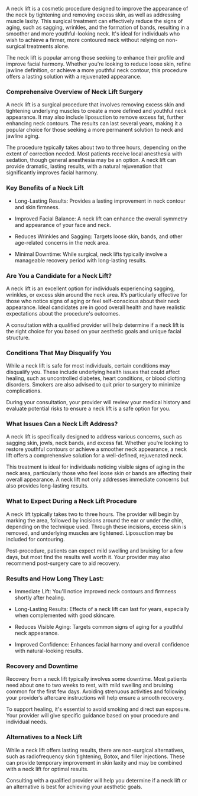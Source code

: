 <p class="services-details-two__text-2">
   A neck lift is a cosmetic procedure designed to improve the appearance of the neck by tightening and removing excess skin, as well as addressing muscle laxity. This surgical treatment can effectively reduce the signs of aging, such as sagging, wrinkles, and the formation of bands, resulting in a smoother and more youthful-looking neck. It's ideal for individuals who wish to achieve a firmer, more contoured neck without relying on non-surgical treatments alone.
</p>
<p class="services-details-two__text-2">
   The neck lift is popular among those seeking to enhance their profile and improve facial harmony. Whether you're looking to reduce loose skin, refine jawline definition, or achieve a more youthful neck contour, this procedure offers a lasting solution with a rejuvenated appearance.
</p>

<h3 class="services-details-two__title-2">
   Comprehensive Overview of Neck Lift Surgery
</h3>
<p class="services-details-two__text-2">
   A neck lift is a surgical procedure that involves removing excess skin and tightening underlying muscles to create a more defined and youthful neck appearance. It may also include liposuction to remove excess fat, further enhancing neck contours. The results can last several years, making it a popular choice for those seeking a more permanent solution to neck and jawline aging.
</p>
<p class="services-details-two__text-2">
   The procedure typically takes about two to three hours, depending on the extent of correction needed. Most patients receive local anesthesia with sedation, though general anesthesia may be an option. A neck lift can provide dramatic, lasting results, with a natural rejuvenation that significantly improves facial harmony.
</p>

<h3 class="services-details-two__title-2">
   Key Benefits of a Neck Lift
</h3>
<ul class="services-details-two__points list-unstyled list-service">
   <li>
       <div class="icon">
           <span class="fa fa-check"></span>
       </div>
       <div class="text">
           <p>Long-Lasting Results: Provides a lasting improvement in neck contour and skin firmness.</p>
       </div>
   </li>
   <li>
       <div class="icon">
           <span class="fa fa-check"></span>
       </div>
       <div class="text">
           <p>Improved Facial Balance: A neck lift can enhance the overall symmetry and appearance of your face and neck.</p>
       </div>
   </li>
   <li>
       <div class="icon">
           <span class="fa fa-check"></span>
       </div>
       <div class="text">
           <p>Reduces Wrinkles and Sagging: Targets loose skin, bands, and other age-related concerns in the neck area.</p>
       </div>
   </li>
   <li>
       <div class="icon">
           <span class="fa fa-check"></span>
       </div>
       <div class="text">
           <p>Minimal Downtime: While surgical, neck lifts typically involve a manageable recovery period with long-lasting results.</p>
       </div>
   </li>
</ul>

<h3 class="services-details-two__title-2">
   Are You a Candidate for a Neck Lift?
</h3>
<p class="services-details-two__text-2">
   A neck lift is an excellent option for individuals experiencing sagging, wrinkles, or excess skin around the neck area. It’s particularly effective for those who notice signs of aging or feel self-conscious about their neck appearance. Ideal candidates are in good overall health and have realistic expectations about the procedure's outcomes.
</p>
<p class="services-details-two__text-2">
   A consultation with a qualified provider will help determine if a neck lift is the right choice for you based on your aesthetic goals and unique facial structure.
</p>

<h3 class="services-details-two__title-2">
   Conditions That May Disqualify You
</h3>
<p class="services-details-two__text-2">
   While a neck lift is safe for most individuals, certain conditions may disqualify you. These include underlying health issues that could affect healing, such as uncontrolled diabetes, heart conditions, or blood clotting disorders. Smokers are also advised to quit prior to surgery to minimize complications.
</p>
<p class="services-details-two__text-2">
   During your consultation, your provider will review your medical history and evaluate potential risks to ensure a neck lift is a safe option for you.
</p>

<h3 class="services-details-two__title-2">
   What Issues Can a Neck Lift Address?
</h3>
<p class="services-details-two__text-2">
   A neck lift is specifically designed to address various concerns, such as sagging skin, jowls, neck bands, and excess fat. Whether you're looking to restore youthful contours or achieve a smoother neck appearance, a neck lift offers a comprehensive solution for a well-defined, rejuvenated neck.
</p>
<p class="services-details-two__text-2">
   This treatment is ideal for individuals noticing visible signs of aging in the neck area, particularly those who feel loose skin or bands are affecting their overall appearance. A neck lift not only addresses immediate concerns but also provides long-lasting results.
</p>

<h3 class="services-details-two__title-2">
   What to Expect During a Neck Lift Procedure
</h3>
<p class="services-details-two__text-2">
   A neck lift typically takes two to three hours. The provider will begin by marking the area, followed by incisions around the ear or under the chin, depending on the technique used. Through these incisions, excess skin is removed, and underlying muscles are tightened. Liposuction may be included for contouring.
</p>
<p class="services-details-two__text-2">
   Post-procedure, patients can expect mild swelling and bruising for a few days, but most find the results well worth it. Your provider may also recommend post-surgery care to aid recovery.
</p>

<h3 class="services-details-two__title-2">
   Results and How Long They Last:
</h3>
<ul class="services-details-two__points list-unstyled list-service">
   <li>
       <div class="icon">
           <span class="fa fa-check"></span>
       </div>
       <div class="text">
           <p>Immediate Lift: You'll notice improved neck contours and firmness shortly after healing.</p>
       </div>
   </li>
   <li>
       <div class="icon">
           <span class="fa fa-check"></span>
       </div>
       <div class="text">
           <p>Long-Lasting Results: Effects of a neck lift can last for years, especially when complemented with good skincare.</p>
       </div>
   </li>
   <li>
       <div class="icon">
           <span class="fa fa-check"></span>
       </div>
       <div class="text">
           <p>Reduces Visible Aging: Targets common signs of aging for a youthful neck appearance.</p>
       </div>
   </li>
   <li>
       <div class="icon">
           <span class="fa fa-check"></span>
       </div>
       <div class="text">
           <p>Improved Confidence: Enhances facial harmony and overall confidence with natural-looking results.</p>
       </div>
   </li>
</ul>

<h3 class="services-details-two__title-2">
   Recovery and Downtime
</h3>
<p class="services-details-two__text-2">
   Recovery from a neck lift typically involves some downtime. Most patients need about one to two weeks to rest, with mild swelling and bruising common for the first few days. Avoiding strenuous activities and following your provider’s aftercare instructions will help ensure a smooth recovery.
</p>
<p class="services-details-two__text-2">
   To support healing, it's essential to avoid smoking and direct sun exposure. Your provider will give specific guidance based on your procedure and individual needs.
</p>

<h3 class="services-details-two__title-2">
   Alternatives to a Neck Lift
</h3>
<p class="services-details-two__text-2">
   While a neck lift offers lasting results, there are non-surgical alternatives, such as radiofrequency skin tightening, Botox, and filler injections. These can provide temporary improvement in skin laxity and may be combined with a neck lift for optimal results.
</p>
<p class="services-details-two__text-2">
   Consulting with a qualified provider will help you determine if a neck lift or an alternative is best for achieving your aesthetic goals.
</p>
